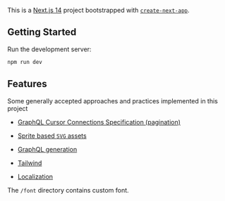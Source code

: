 This is a [Next.js 14](https://nextjs.org/) project bootstrapped with [`create-next-app`](https://github.com/vercel/next.js/tree/canary/packages/create-next-app).

## Getting Started

Run the development server:

```bash
npm run dev
```

## Features

Some generally accepted approaches and practices implemented in this project

- [GraphQL Cursor Connections Specification (pagination)](https://relay.dev/graphql/connections.htm)

- [Sprite based `SVG` assets](https://neodx.pages.dev/svg/)

- [GraphQL generation](https://the-guild.dev/graphql/codegen/docs/advanced/generated-files-colocation)

- [Tailwind](https://tailwindcss.com)

- [Localization](https://next-intl.dev)

The `/font` directory contains custom font.
